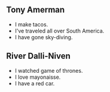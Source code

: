 
## Tony Amerman

- I make tacos.
- I've traveled all over South America.
- I have gone sky-diving.

## River Dalli-Niven

- I watched game of thrones.
- I love mayonaisse.
- I have a red car.
